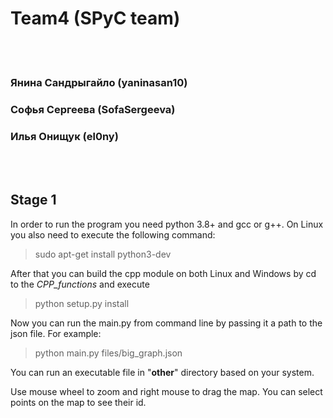 # Team4 (SPyC team)
<br/><br/>
### Янина Сандрыгайло (yaninasan10)

### Софья Сергеева (SofaSergeeva)

### Илья Онищук (el0ny)

<br/><br/>
## Stage 1
In order to run the program you need python 3.8+ and gcc or g++.
On Linux you also need to execute the following command:

>sudo apt-get install python3-dev

After that you can build the cpp module on both Linux and Windows by cd to the *CPP_functions* and execute

>python setup.py install

Now you can run the main.py from command line by passing it a path to the json file. For example:

>python main.py files/big_graph.json

You can run an executable file in "**other**" directory based on your system. 

Use mouse wheel to zoom and right mouse to drag the map. You can select points on the map to see their id.
